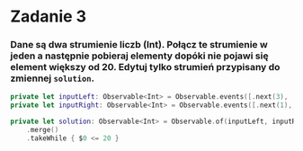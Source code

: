 # Zadanie 3

### Dane są dwa strumienie liczb (Int). Połącz te strumienie w jeden a następnie pobieraj elementy dopóki nie pojawi się element większy od 20. Edytuj tylko strumień przypisany do zmiennej `solution`.

```swift
private let inputLeft: Observable<Int> = Observable.events([.next(3), .next(4), .next(7), .next(15), .completed])
private let inputRight: Observable<Int> = Observable.events([.next(1), .next(2), .next(21), .next(5), .next(9), .completed])

private let solution: Observable<Int> = Observable.of(inputLeft, inputRight)
    .merge()
    .takeWhile { $0 <= 20 }
```
